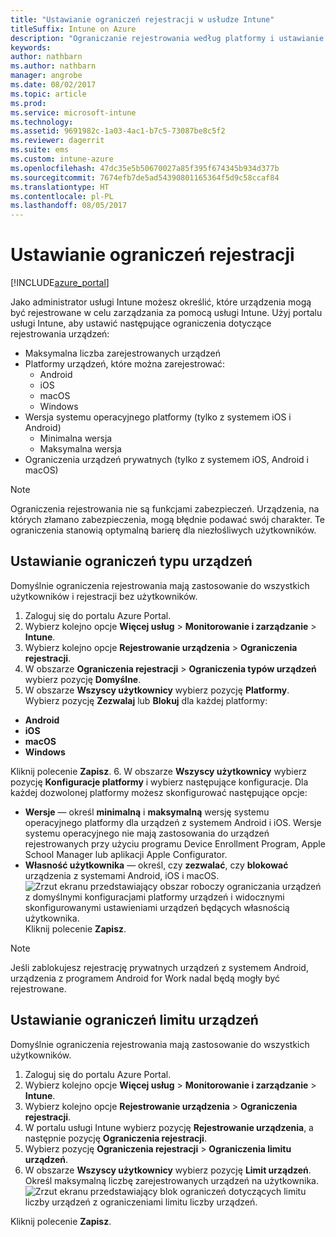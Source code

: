 ```yaml
---
title: "Ustawianie ograniczeń rejestracji w usłudze Intune"
titleSuffix: Intune on Azure
description: "Ograniczanie rejestrowania według platformy i ustawianie limitu rejestracji urządzeń w usłudze Intune. \""
keywords: 
author: nathbarn
ms.author: nathbarn
manager: angrobe
ms.date: 08/02/2017
ms.topic: article
ms.prod: 
ms.service: microsoft-intune
ms.technology: 
ms.assetid: 9691982c-1a03-4ac1-b7c5-73087be8c5f2
ms.reviewer: dagerrit
ms.suite: ems
ms.custom: intune-azure
ms.openlocfilehash: 47dc35e5b50670027a85f395f674345b934d377b
ms.sourcegitcommit: 7674efb7de5ad54390801165364f5d9c58ccaf84
ms.translationtype: HT
ms.contentlocale: pl-PL
ms.lasthandoff: 08/05/2017
---
```

# <a name="set-enrollment-restrictions"></a>Ustawianie ograniczeń rejestracji

[!INCLUDE[azure_portal](./includes/azure_portal.md)]

Jako administrator usługi Intune możesz określić, które urządzenia mogą być rejestrowane w celu zarządzania za pomocą usługi Intune. Użyj portalu usługi Intune, aby ustawić następujące ograniczenia dotyczące rejestrowania urządzeń:

- Maksymalna liczba zarejestrowanych urządzeń
- Platformy urządzeń, które można zarejestrować:
  - Android
  - iOS
  - macOS
  - Windows
- Wersja systemu operacyjnego platformy (tylko z systemem iOS i Android)
  - Minimalna wersja
  - Maksymalna wersja
- Ograniczenia urządzeń prywatnych (tylko z systemem iOS, Android i macOS)

>[!NOTE]
>Ograniczenia rejestrowania nie są funkcjami zabezpieczeń. Urządzenia, na których złamano zabezpieczenia, mogą błędnie podawać swój charakter. Te ograniczenia stanowią optymalną barierę dla niezłośliwych użytkowników.

## <a name="set-device-type-restrictions"></a>Ustawianie ograniczeń typu urządzeń
Domyślnie ograniczenia rejestrowania mają zastosowanie do wszystkich użytkowników i rejestracji bez użytkowników.
1. Zaloguj się do portalu Azure Portal.
2. Wybierz kolejno opcje **Więcej usług** > **Monitorowanie i zarządzanie** > **Intune**.
3. Wybierz kolejno opcje **Rejestrowanie urządzenia** > **Ograniczenia rejestracji**.
4. W obszarze **Ograniczenia rejestracji** > **Ograniczenia typów urządzeń** wybierz pozycję **Domyślne**.
5. W obszarze **Wszyscy użytkownicy** wybierz pozycję **Platformy**. Wybierz pozycję **Zezwalaj** lub **Blokuj** dla każdej platformy:
  - **Android**
  - **iOS**
  - **macOS**
  - **Windows**

  Kliknij polecenie **Zapisz**.
6. W obszarze **Wszyscy użytkownicy** wybierz pozycję **Konfiguracje platformy** i wybierz następujące konfiguracje. Dla każdej dozwolonej platformy możesz skonfigurować następujące opcje:
  - **Wersje** — określ **minimalną** i **maksymalną** wersję systemu operacyjnego platformy dla urządzeń z systemem Android i iOS. Wersje systemu operacyjnego nie mają zastosowania do urządzeń rejestrowanych przy użyciu programu Device Enrollment Program, Apple School Manager lub aplikacji Apple Configurator.
  - **Własność użytkownika** — określ, czy **zezwalać**, czy **blokować** urządzenia z systemami Android, iOS i macOS.
  ![Zrzut ekranu przedstawiający obszar roboczy ograniczania urządzeń z domyślnymi konfiguracjami platformy urządzeń i widocznymi skonfigurowanymi ustawieniami urządzeń będących własnością użytkownika.](media/device-restrictions-platform-configurations.png)
  Kliknij polecenie **Zapisz**.

>[!NOTE]
>Jeśli zablokujesz rejestrację prywatnych urządzeń z systemem Android, urządzenia z programem Android for Work nadal będą mogły być rejestrowane.

## <a name="set-device-limit-restrictions"></a>Ustawianie ograniczeń limitu urządzeń
Domyślnie ograniczenia rejestrowania mają zastosowanie do wszystkich użytkowników.
1. Zaloguj się do portalu Azure Portal.
2. Wybierz kolejno opcje **Więcej usług** > **Monitorowanie i zarządzanie** > **Intune**.
3. Wybierz kolejno opcje **Rejestrowanie urządzenia** > **Ograniczenia rejestracji**.
4. W portalu usługi Intune wybierz pozycję **Rejestrowanie urządzenia**, a następnie pozycję **Ograniczenia rejestracji**.
5. Wybierz pozycję **Ograniczenia rejestracji** > **Ograniczenia limitu urządzeń**.
6. W obszarze **Wszyscy użytkownicy** wybierz pozycję **Limit urządzeń**. Określ maksymalną liczbę zarejestrowanych urządzeń na użytkownika.  
![Zrzut ekranu przedstawiający blok ograniczeń dotyczących limitu liczby urządzeń z ograniczeniami limitu liczby urządzeń.](./media/device-restrictions-limit.png)

  Kliknij polecenie **Zapisz**.
